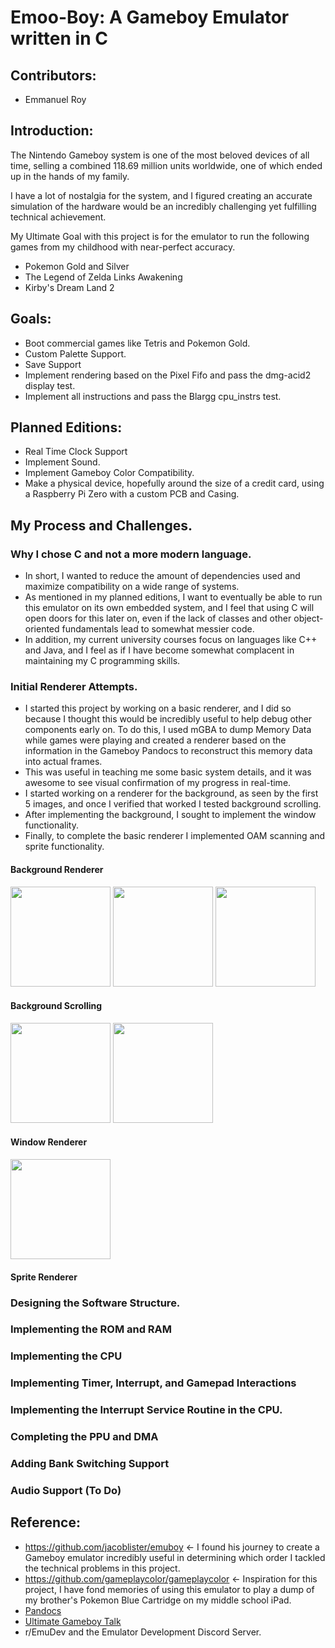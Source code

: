 # Emoo-Boy: A Gameboy Emulator written in C

## Contributors:
  * Emmanuel Roy
    

## Introduction:
The Nintendo Gameboy system is one of the most beloved devices of all time, selling a combined 118.69 million units worldwide, one of which ended up in the hands of my family. 

I have a lot of nostalgia for the system, and I figured creating an accurate simulation of the hardware would be an incredibly challenging yet fulfilling technical achievement.

My Ultimate Goal with this project is for the emulator to run the following games from my childhood with near-perfect accuracy.
* Pokemon Gold and Silver
* The Legend of Zelda Links Awakening
* Kirby's Dream Land 2

## Goals:
  * Boot commercial games like Tetris and Pokemon Gold.
  * Custom Palette Support.
  * Save Support
  * Implement rendering based on the Pixel Fifo and pass the dmg-acid2 display test.
  * Implement all instructions and pass the Blargg cpu_instrs test.

## Planned Editions:
  * Real Time Clock Support
  * Implement Sound.
  * Implement Gameboy Color Compatibility.
  * Make a physical device, hopefully around the size of a credit card, using a Raspberry Pi Zero with a custom PCB and Casing.

## My Process and Challenges.

### Why I chose C and not a more modern language.
 * In short, I wanted to reduce the amount of dependencies used and maximize compatibility on a wide range of systems.
 * As mentioned in my planned editions, I want to eventually be able to run this emulator on its own embedded system, and I feel that using C will open doors for this later on, even if the lack of classes and other object-oriented fundamentals lead to somewhat messier code.
 * In addition, my current university courses focus on languages like C++ and Java, and I feel as if I have become somewhat complacent in maintaining my C programming skills.

### Initial Renderer Attempts.
 * I started this project by working on a basic renderer, and I did so because I thought this would be incredibly useful to help debug other components early on. To do this, I used mGBA to dump Memory Data while games were playing and created a renderer based on the information in the Gameboy Pandocs to reconstruct this memory data into actual frames.
 * This was useful in teaching me some basic system details, and it was awesome to see visual confirmation of my progress in real-time.
 * I started working on a renderer for the background, as seen by the first 5 images, and once I verified that worked I tested background scrolling.
 * After implementing the background, I sought to implement the window functionality.
 * Finally, to complete the basic renderer I implemented OAM scanning and sprite functionality.

#### Background Renderer
<img src= "https://github.com/Emmanuel-Roy/Emoo-Boy/assets/54725843/b88b7e96-f4ab-4963-be9f-74e88de82ec8" width="160">
<img src= "https://github.com/Emmanuel-Roy/Emoo-Boy/assets/54725843/21f3ff0b-8fd9-4ebc-9d3f-259d480ec9bd" width="160">
<img src= "https://github.com/Emmanuel-Roy/Emoo-Boy/assets/54725843/7d745293-6f5f-4236-adc6-aa18fda82707" width="160">

#### Background Scrolling
<img src= "https://github.com/Emmanuel-Roy/Emoo-Boy/assets/54725843/fd14776d-09b6-4c5f-9d07-fb41d3166ddd" width="160">
<img src= "https://github.com/Emmanuel-Roy/Emoo-Boy/assets/54725843/55fd1cc6-2888-4f58-9a4d-d46c7210a715" width="160">

#### Window Renderer
<img src= "https://github.com/Emmanuel-Roy/Emoo-Boy/assets/54725843/f9ed6ac8-85ef-4395-bc62-1c14d558e0c8" width="160">

#### Sprite Renderer


### Designing the Software Structure.

### Implementing the ROM and RAM

### Implementing the CPU

### Implementing Timer, Interrupt, and Gamepad Interactions

### Implementing the Interrupt Service Routine in the CPU.

### Completing the PPU and DMA

### Adding Bank Switching Support

### Audio Support (To Do)

## Reference:
   * https://github.com/jacoblister/emuboy <- I found his journey to create a Gameboy emulator incredibly useful in determining which order I tackled the technical problems in this project.
   * https://github.com/gameplaycolor/gameplaycolor <- Inspiration for this project, I have fond memories of using this emulator to play a dump of my brother's Pokemon Blue Cartridge on my middle school iPad.
   * [Pandocs](https://gbdev.io/pandocs/)
   * [Ultimate Gameboy Talk](https://www.youtube.com/watch?v=HyzD8pNlpwI)
   * r/EmuDev and the Emulator Development Discord Server.
